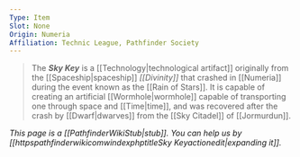 ```yaml
---
Type: Item
Slot: None
Origin: Numeria
Affiliation: Technic League, Pathfinder Society
---
```


> The ***Sky Key*** is a [[Technology|technological artifact]] originally from the [[Spaceship|spaceship]] *[[Divinity]]* that crashed in [[Numeria]] during the event known as the [[Rain of Stars]]. It is capable of creating an artificial [[Wormhole|wormhole]] capable of transporting one through space and [[Time|time]], and was recovered after the crash by [[Dwarf|dwarves]] from the [[Sky Citadel]] of [[Jormurdun]].



*This page is a [[PathfinderWikiStub|stub]]. You can help us by [[httpspathfinderwikicomwindexphptitleSky Keyactionedit|expanding it]].*








